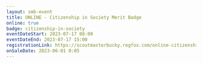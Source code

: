 ```yaml
---
layout: smb-event
title: ONLINE - Citizenship in Society Merit Badge
online: true
badge: citizenship-in-society
eventDateStart: 2023-07-17 08:00
eventDateEnd: 2023-07-17 15:00
registrationLink: https://scoutmasterbucky.regfox.com/online-citizenship-in-society-merit-badge---2023-07-17
onSaleDate: 2023-06-01 0:05
---
```

